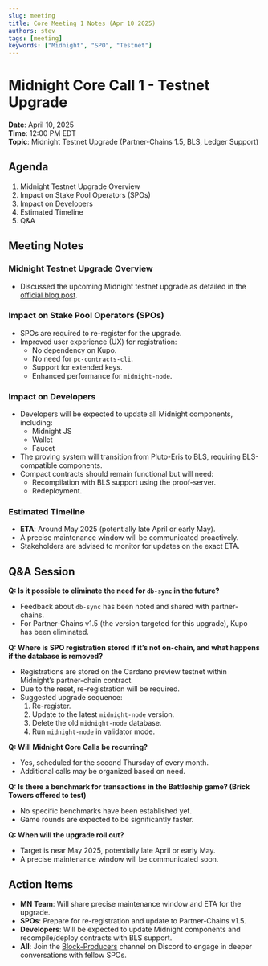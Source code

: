 ```yaml
---
slug: meeting
title: Core Meeting 1 Notes (Apr 10 2025)
authors: stev
tags: [meeting]
keywords: ["Midnight", "SPO", "Testnet"]
---
```


# Midnight Core Call 1 - Testnet Upgrade

**Date**: April 10, 2025  
**Time**: 12:00 PM EDT  
**Topic**: Midnight Testnet Upgrade (Partner-Chains 1.5, BLS, Ledger Support)

## Agenda

1. Midnight Testnet Upgrade Overview
2. Impact on Stake Pool Operators (SPOs)
3. Impact on Developers
4. Estimated Timeline
5. Q&A

## Meeting Notes

### Midnight Testnet Upgrade Overview

- Discussed the upcoming Midnight testnet upgrade as detailed in the [official blog post](https://midnight.network/blog/upcoming-testnet-02-upgrade-all-you-need-to-know).

### Impact on Stake Pool Operators (SPOs)

- SPOs are required to re-register for the upgrade.
- Improved user experience (UX) for registration:
  - No dependency on Kupo.
  - No need for `pc-contracts-cli`.
  - Support for extended keys.
  - Enhanced performance for `midnight-node`.

### Impact on Developers

- Developers will be expected to update all Midnight components, including:
  - Midnight JS
  - Wallet
  - Faucet
- The proving system will transition from Pluto-Eris to BLS, requiring BLS-compatible components.
- Compact contracts should remain functional but will need:
  - Recompilation with BLS support using the proof-server.
  - Redeployment.

### Estimated Timeline

- **ETA**: Around May 2025 (potentially late April or early May).
- A precise maintenance window will be communicated proactively.
- Stakeholders are advised to monitor for updates on the exact ETA.

## Q&A Session

**Q: Is it possible to eliminate the need for `db-sync` in the future?**

- Feedback about `db-sync` has been noted and shared with partner-chains.
- For Partner-Chains v1.5 (the version targeted for this upgrade), Kupo has been eliminated.

**Q: Where is SPO registration stored if it’s not on-chain, and what happens if the database is removed?**

- Registrations are stored on the Cardano preview testnet within Midnight’s partner-chain contract.
- Due to the reset, re-registration will be required.
- Suggested upgrade sequence:
  1. Re-register.
  2. Update to the latest `midnight-node` version.
  3. Delete the old `midnight-node` database.
  4. Run `midnight-node` in validator mode.

**Q: Will Midnight Core Calls be recurring?**

- Yes, scheduled for the second Thursday of every month.
- Additional calls may be organized based on need.

**Q: Is there a benchmark for transactions in the Battleship game? (Brick Towers offered to test)**

- No specific benchmarks have been established yet.
- Game rounds are expected to be significantly faster.

**Q: When will the upgrade roll out?**

- Target is near May 2025, potentially late April or early May.
- A precise maintenance window will be communicated soon.

## Action Items

- **MN Team**: Will share precise maintenance window and ETA for the upgrade.
- **SPOs**: Prepare for re-registration and update to Partner-Chains v1.5.
- **Developers**: Will be expected to update Midnight components and recompile/deploy contracts with BLS support.
- **All**: Join the [Block-Producers](https://discord.com/channels/1165826384975908924/1328720589548032032) channel on Discord to engage in deeper conversations with fellow SPOs.
